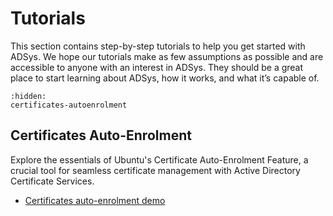 # Tutorials

This section contains step-by-step tutorials to help you get started with ADSys. We hope our tutorials make as few assumptions as possible and are accessible to anyone with an interest in ADSys. They should be a great place to start learning about ADSys, how it works, and what it’s capable of.

```{toctree}
:hidden:
certificates-autoenrolment
```

## Certificates Auto-Enrolment

Explore the essentials of Ubuntu's Certificate Auto-Enrolment Feature, a crucial tool for seamless certificate management with Active Directory Certificate Services.

* [Certificates auto-enrolment demo](certificates-autoenrolment.md)
